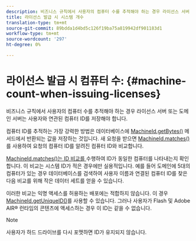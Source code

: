 ```yaml
---
description: 비즈니스 규칙에서 사용자의 컴퓨터 수를 추적해야 하는 경우 라이선스 서버 또는 도메인 서버는 사용자와 연관된 컴퓨터 ID를 저장해야 합니다.
title: 라이선스 발급 시 시스템 개수
translation-type: tm+mt
source-git-commit: 89bdda1d4bd5c126f19ba75a819942df901183d1
workflow-type: tm+mt
source-wordcount: '297'
ht-degree: 0%

---
```



# 라이선스 발급 시 컴퓨터 수: {#machine-count-when-issuing-licenses}

비즈니스 규칙에서 사용자의 컴퓨터 수를 추적해야 하는 경우 라이선스 서버 또는 도메인 서버는 사용자와 연관된 컴퓨터 ID를 저장해야 합니다.

컴퓨터 ID를 추적하는 가장 강력한 방법은 데이터베이스에 [MachineId.getBytes()](https://help.adobe.com/en_US/primetime/api/drm-apis/server/javadocs-flashaccess-pro/com/adobe/flashaccess/sdk/cert/MachineId.html#getBytes()) 메서드에서 반환되는 값을 저장하는 것입니다. 새 요청을 받으면 [MachineId.matches()](https://help.adobe.com/en_US/primetime/api/drm-apis/server/javadocs-flashaccess-pro/com/adobe/flashaccess/sdk/cert/MachineId.html#matches(com.adobe.flashaccess.sdk.cert.MachineId))를 사용하여 요청의 컴퓨터 ID를 알려진 컴퓨터 ID와 비교합니다.

[MachineId.matches()는 ID 비교를 ](https://help.adobe.com/en_US/primetime/api/drm-apis/server/javadocs-flashaccess-pro/com/adobe/flashaccess/sdk/cert/MachineId.html#matches(com.adobe.flashaccess.sdk.cert.MachineId)) 수행하여 ID가 동일한 컴퓨터를 나타내는지 확인합니다. 이 비교는 시스템 ID가 적은 경우에만 실용적입니다. 예를 들어 도메인에 5대의 컴퓨터가 있는 경우 데이터베이스를 검색하여 사용자 이름과 연결된 컴퓨터 ID를 찾은 다음 비교를 위해 작은 데이터 세트를 얻을 수 있습니다.

이러한 비교는 익명 액세스를 허용하는 배포에는 적합하지 않습니다. 이 경우 [MachineId.getUniqueID()](https://help.adobe.com/en_US/primetime/api/drm-apis/server/javadocs-flashaccess-pro/com/adobe/flashaccess/sdk/cert/MachineId.html#getUniqueId())를 사용할 수 있습니다. 그러나 사용자가 Flash 및 Adobe AIR® 런타임의 콘텐츠에 액세스하는 경우 이 ID는 같을 수 없습니다.

>[!NOTE]
>
>사용자가 하드 드라이브를 다시 포맷하면 ID가 유지되지 않습니다.